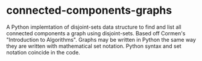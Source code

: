 # connected-components-graphs
A Python implemtation of disjoint-sets data structure to find and list all connected components a graph using disjoint-sets. Based off Cormen's "Introduction to Algorithms". Graphs may be written in Python the same way they are written with mathematical set notation. Python syntax and set notation coincide in the code.
